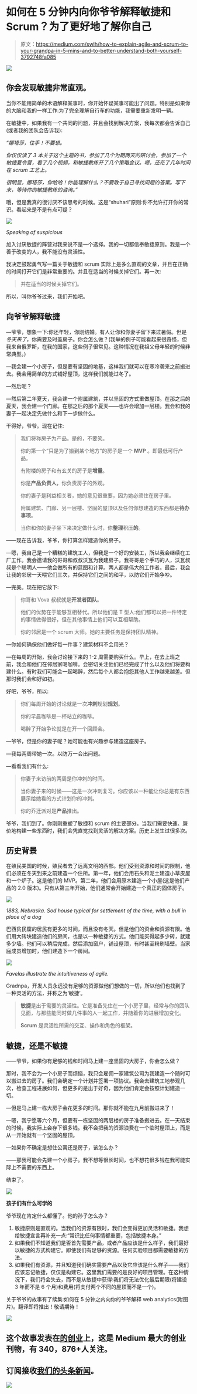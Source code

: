 # 如何在 5 分钟内向你爷爷解释敏捷和 Scrum？为了更好地了解你自己

> 原文：<https://medium.com/swlh/how-to-explain-agile-and-scrum-to-your-grandpa-in-5-mins-and-to-better-understand-both-yourself-3792748fa085>

![](img/731efa20222736aa532e66fa743c4938.png)

## 你会发现敏捷非常直观。

当你不能用简单的术语解释某事时，你开始怀疑某事可能出了问题。特别是如果你的大脑和我的一样工作:为了完全理解自行车的功能，我需要重新发明一辆。

在敏捷中，如果我有一个共同的问题，并且会找到解决方案，我每次都会告诉自己(或者我的团队会告诉我):

*“娜塔莎，住手！不要想。*

*你仅仅读了 3 本关于这个主题的书，参加了几个为期两天的研讨会，参加了一个敏捷夏令营，看了几个视频，和敏捷教练开了几个策略会议。嗯，还花了几年时间在 sсrum 工艺上。*

*很明显，娜塔莎，你哈哈！你能理解什么？不要敢于自己寻找问题的答案。写下来，等待你的敏捷教练的咨询。”*

哦，但是我真的很讨厌不该思考的时候。这是“shuhari”原则:你不允许打开你的常识。看起来是不是有点可疑？

![](img/b83ed9cb561951612b60644bd9c6d8d6.png)

*Speaking of suspicious*

加入讨厌敏捷的阵营对我来说不是一个选择。我的一切都信奉敏捷原则。我是一个善于改变的人，我不能没有灵活性。

我决定鼓起勇气写一篇关于敏捷和 scrum 实际上是多么直观的文章，并且在正确的时间打开它们是非常重要的。并且在适当的时候关掉它们。再一次:

> 并在适当的时候关掉它们。

所以，叫你爷爷过来，我们开始吧。

## 向爷爷解释敏捷

—爷爷，想象一下:你还年轻，你刚结婚。有人让你和你妻子留下来过暑假。但是*冬天来了*，你需要及时盖房子。你会怎么做？(我举的例子可能看起来很奇怪，但我来自俄罗斯，在我的国家，这些例子很常见。这种情况在我祖父母年轻的时候非常典型。)

—我会建一个小房子，但是要有坚固的地基，这样我们就可以在寒冷袭来之前搬进去。我会用简单的方式铺好屋顶，这样我们就能过冬了。

—然后呢？

—然后第二年夏天，我会建一个附属建筑，并以坚固的方式重做屋顶。在那之后的夏天，我会建一个门廊。在那之后的那个夏天——也许会增加一层楼。我会和我的妻子一起决定先做什么和下一步做什么。

干得好，爷爷。现在记住:

> 我们将称房子为产品。是的，不要笑。
> 
> 你的第一个“只是为了搬到某个地方”的房子是一个 **MVP** 。即最低可行产品。
> 
> 有附楼的房子和有玄关的房子是**增量**。
> 
> 你是**产品负责人**，你负责房子的外观。
> 
> 你的妻子是利益相关者，她的意见很重要，因为她必须住在房子里。
> 
> 附属建筑、门廊、另一层楼、坚固的屋顶以及任何你想建造的东西都是**待办事项**。
> 
> 当你和你的妻子坐下来决定做什么时，你**整理**积压**的**。

——现在告诉我，爷爷，你打算怎样建造你的房子。

—嗯，我自己是一个糟糕的建筑工人，但我是一个好的安装工，所以我会继续在工厂工作。我会邀请我的哥哥和叔叔沃瓦为我建房子。我哥哥是个手巧的人，沃瓦叔叔是个聪明人——他会做所有的蓝图和计算。两人都是伟大的工作者。最后，我会让我的邻居一天喂它们三次，并保持它们之间的和平，以防它们开始争吵。

—完美。现在把它放下:

> 你哥和 Vova 叔叔就是**开发者团队**。
> 
> 他们的优势在于能够互相替代。所以他们是 T 型人:他们都可以把一件特定的事情做得很好，但在其他事情上他们可以互相帮助。
> 
> 你的邻居是一个 scrum 大师。她的主要任务是保持团队精神。

—你如何确保他们做好每一件事？建筑材料不会用光？

—在每周的开始，我会讨论接下来的 1-2 周需要购买什么。早上，在去上班之前，我会和他们在邻居家喝咖啡。会密切关注他们已经完成了什么以及他们将要构建什么。有时我们可能会一起喝醉，然后每个人都会抱怨其他人工作越来越差。但那时我们会和好如初。

好吧，爷爷，所以:

> 你们每周开始的讨论就是一次**冲刺**规划**规划**。
> 
> 你的早晨咖啡是一杯站立的咖啡。
> 
> 喝醉了开始争论就是在开一个回顾会。

—爷爷，但是你的妻子呢？她可能也有兴趣参与建造这座房子。

—我每两周带她一次。以防万一会出问题。

—看看我们有什么:

> 你妻子来访前的两周是你冲刺的时间。
> 
> 当你妻子来的时候——这是一次冲刺复习。你应该以一种能让你总是有东西展示给她看的方式计划你的冲刺。
> 
> 你的乔迁派对是**产品**推出。

爷爷，我们到了。你刚刚重塑了敏捷和 scrum 的主要部分。当我们需要快速、廉价地构建一些东西时，我们会凭直觉找到灵活的解决方案。历史上发生过很多次。

## 历史背景

在殖民美国的时候，殖民者去了远离文明的西部。他们受到资源和时间的限制，他们必须在冬天到来之前建造一个住所。第一年，他们会用石头和泥土建造小草皮屋和一个炉子。这是他们的 MVP。第二年，他们会用原木建造一个小屋(这是他们产品的 2.0 版本)。只有从第三年开始，他们通常会开始建造一个真正的固体房子。

![](img/a71266b7199a533fbc2cc3b5cf30db34.png)

*1883, Nebraska. Sod house typical for settlement of the time, with a bull in place of a dog*

巴西贫民窟的居民有更多的时间，而且没有冬天。但是他们的资金和资源有限。他们用大砖块建造他们的房间，也是以一种敏捷的方式。他们能买得起多少砖，就建多少墙。他们可以稍后完成，然后添加窗户，铺设屋顶，有时甚至粉刷墙壁。当家庭成员增加时，他们建造下一个房间。

![](img/bd1e1044dee96cefe79ce92108ccb393.png)

*Favelas illustrate the intuitiveness of agile.*

Gradnpa，开发人员永远没有足够的资源做他们想做的一切，所以他们也找到了一种灵活的方法，并称之为‘敏捷’。

> **敏捷**是出于需要的灵活性。它是准备先住在一个小房子里，经常与你的团队见面，与那些能同时做几件事的人一起工作，并随着你的进展增加变化。
> 
> **Scrum** 是灵活性所需的交互、操作和角色的框架。

## 敏捷，还是不敏捷

——爷爷，如果你有足够的钱和时间马上建一座坚固的大房子，你会怎么做？

那时，我不会为一个小房子而烦恼，我只会雇佣一家建筑公司为我建造一个随时可以搬进去的房子。我们会确定一个计划并签署一项协议。我会去建筑工地参观几次，检查工程进展如何，但更多的是出于好奇，因为他们肯定会按照计划建造一切。

—但是马上建一栋大房子会花更多的时间。那你就不能在九月前搬进来了！

—嗯，我宁愿等六个月，但要有一栋坚固的两层楼的房子准备搬进去。在一天结束的时候，我实际上会存下很多钱。我不会把我的资源浪费在一个临时屋顶上，而是从一开始就有一个坚固的屋顶。

—如果你不确定是想住公寓还是房子，该怎么办？

——那我可能会先建一个小房子。我不想等很长时间，也不想花很多钱在我可能实际上不需要的东西上。

结束了。

![](img/80e3779586d2f9f9c4a19795e8c6406a.png)

**孩子们有什么可学的**

爷爷现在肯定什么都懂了。他的孙子怎么办？

1.  敏捷原则是直观的。当我们的资源有限时，我们会变得更加灵活和敏捷。我想给敏捷宣言再补充一点:“常识比任何事情都重要，包括敏捷本身。”
2.  如果我们不知道我们是否首先需要产品，或者产品应该是什么样子，我们最好以敏捷的方式构建它。即使我们有足够的资源。任何实验项目都需要敏捷的方法。
3.  如果我们有资源，并且知道我们确实需要产品以及它应该是什么样子——我们应该忘记敏捷，仅仅是构建它。这里我们需要的是良好的项目管理。在这种情况下，我们将会失去，而不是从敏捷中获得:我们将无法优化最后期限(将建设 3 年而不是 6 个月)和费用(将支付两个不同的屋顶而不是一个)。

关于爷爷的故事有了续集:如何在 5 分钟之内向你的爷爷解释 web analytics(附图片)。翻译即将推出！敬请期待！

[![](img/308a8d84fb9b2fab43d66c117fcc4bb4.png)](https://medium.com/swlh)

## 这个故事发表在[的创业](https://medium.com/swlh)上，这是 Medium 最大的创业刊物，有 340，876+人关注。

## 订阅接收[我们的头条新闻](http://growthsupply.com/the-startup-newsletter/)。

[![](img/b0164736ea17a63403e660de5dedf91a.png)](https://medium.com/swlh)